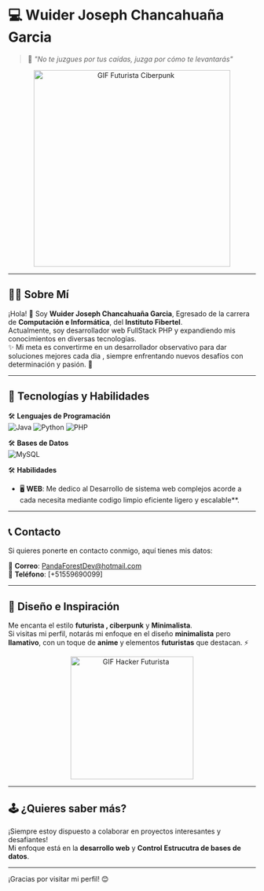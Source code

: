 # 💻 **Wuider Joseph Chancahuaña Garcia** 
> 🦾 *"No te juzgues por tus caídas, juzga por cómo te levantarás"*  

<div align="center">
  <img src="https://i.pinimg.com/originals/90/70/32/9070324cdfc07c68d60eed0c39e77573.gif" width="400px" height="auto" alt="GIF Futurista Ciberpunk">
</div>



---

## 🧑‍💻 **Sobre Mí**
¡Hola! 👋 Soy **Wuider Joseph Chancahuaña Garcia**, Egresado de la carrera de **Computación e Informática**,  del **Instituto Fibertel**.  
Actualmente, soy desarrollador web FullStack PHP y expandiendo mis conocimientos en diversas tecnologías.  
✨ Mi meta es convertirme en un desarrollador observativo para dar soluciones mejores cada dia , siempre enfrentando nuevos desafíos con determinación y pasión. 🚀

---

## 🚀 **Tecnologías y Habilidades**
🛠️ **Lenguajes de Programación**  
![Java](https://img.shields.io/badge/Java-ED8B00?style=for-the-badge&logo=java&logoColor=white)
![Python](https://img.shields.io/badge/Python-3776AB?style=for-the-badge&logo=python&logoColor=white)
![PHP](https://img.shields.io/badge/PHP-777BB4?style=for-the-badge&logo=php&logoColor=white)  

🛠️ **Bases de Datos**  
![MySQL](https://img.shields.io/badge/MySQL-4479A1?style=for-the-badge&logo=mysql&logoColor=white)

🛠️ **Habilidades**  
- 🖥️ **WEB**: Me dedico al Desarrollo de sistema web complejos acorde a cada necesita mediante codigo limpio eficiente ligero y escalable**.  
 
---

## 📞 **Contacto**
Si quieres ponerte en contacto conmigo, aquí tienes mis datos:  

📧 **Correo**: [PandaForestDev@hotmail.com](PandaForestDev@hotmail.com)  
📱 **Teléfono**: [+51559690099]

---

## 🎨 **Diseño e Inspiración**
Me encanta el estilo **futurista , ciberpunk** y **Minimalista**.  
Si visitas mi perfil, notarás mi enfoque en el diseño **minimalista** pero **llamativo**, con un toque de **anime** y elementos **futuristas** que destacan. ⚡  

<div align="center">
  <img src="https://media.giphy.com/media/l0HUpt2s9Pclgt9Vm/giphy.gif" width="250px" alt="GIF Hacker Futurista">
</div>

---

## 🕹️ **¿Quieres saber más?**
¡Siempre estoy dispuesto a colaborar en proyectos interesantes y desafiantes!  
Mi enfoque está en la **desarrollo web** y **Control Estrucutra de bases de datos**.  

---

¡Gracias por visitar mi perfil! 😊
